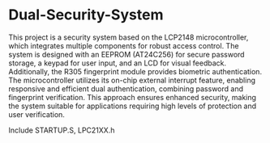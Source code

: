 # Dual-Security-System

This project is a security system based on the LCP2148 microcontroller, which integrates multiple components for robust access control. The system is designed with an EEPROM (AT24C256) for secure password storage, a keypad for user input, and an LCD for visual feedback. Additionally, the R305 fingerprint module provides biometric authentication. The microcontroller utilizes its on-chip external interrupt feature, enabling responsive and efficient dual authentication, combining password and fingerprint verification. This approach ensures enhanced security, making the system suitable for applications requiring high levels of protection and user verification.

Include STARTUP.S, LPC21XX.h
